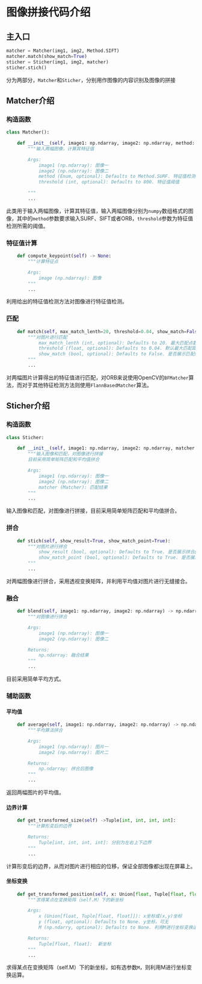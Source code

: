 # 图像拼接代码介绍

## 主入口

```python
matcher = Matcher(img1, img2, Method.SIFT)
matcher.match(show_match=True)
sticher = Sticher(img1, img2, matcher)
sticher.stich()
```

分为两部分，`Matcher`和`Sticher`，分别用作图像的内容识别及图像的拼接

## Matcher介绍

### 构造函数

```python
class Matcher():

    def __init__(self, image1: np.ndarray, image2: np.ndarray, method: Enum=Method.SURF, threshold=800) -> None:
        """输入两幅图像，计算其特征值

        Args:
            image1 (np.ndarray): 图像一
            image2 (np.ndarray): 图像二
            method (Enum, optional): Defaults to Method.SURF. 特征值检测方法
            threshold (int, optional): Defaults to 800. 特征值阈值

        """
        ...
```

此类用于输入两幅图像，计算其特征值，输入两幅图像分别为`numpy`数组格式的图像，其中的`method`参数要求输入SURF、SIFT或者ORB，`threshold`参数为特征值检测所需的阈值。

### 特征值计算

```python
    def compute_keypoint(self) -> None:
        """计算特征点

        Args:
            image (np.ndarray): 图像
        """
        ...
```

利用给出的特征值检测方法对图像进行特征值检测。

### 匹配

```python
    def match(self, max_match_lenth=20, threshold=0.04, show_match=False):
        """对图片进行匹配
            max_match_lenth (int, optional): Defaults to 20. 最大匹配点数量
            threshold (float, optional): Defaults to 0.04. 默认最大匹配距离差
            show_match (bool, optional): Defaults to False. 是否展示匹配结果
        """
        ...
```

对两幅图片计算得出的特征值进行匹配，对ORB来说使用OpenCV的`BFMatcher`算法，而对于其他特征检测方法则使用`FlannBasedMatcher`算法。

## Sticher介绍

### 构造函数

```python
class Sticher:

    def __init__(self, image1: np.ndarray, image2: np.ndarray, matcher: Matcher):
        """输入图像和匹配，对图像进行拼接
        目前采用简单矩阵匹配和平均值拼合

        Args:
            image1 (np.ndarray): 图像一
            image2 (np.ndarray): 图像二
            matcher (Matcher): 匹配结果
        """
        ...
```

输入图像和匹配，对图像进行拼接，目前采用简单矩阵匹配和平均值拼合。

### 拼合

```python
    def stich(self, show_result=True, show_match_point=True):
        """对图片进行拼合
            show_result (bool, optional): Defaults to True. 是否展示拼合图像
            show_match_point (bool, optional): Defaults to True. 是否展示拼合点
        """
        ...
```

对两幅图像进行拼合，采用透视变换矩阵，并利用平均值对图片进行无缝接合。

### 融合

```python
    def blend(self, image1: np.ndarray, image2: np.ndarray) -> np.ndarray:
        """对图像进行拼合

        Args:
            image1 (np.ndarray): 图像一
            image2 (np.ndarray): 图像二

        Returns:
            np.ndarray: 融合结果
        """
        ...
```

目前采用简单平均方式。

### 辅助函数

#### 平均值

```python
    def average(self, image1: np.ndarray, image2: np.ndarray) -> np.ndarry:
        """平均算法拼合

        Args:
            image1 (np.ndarray): 图片一
            image2 (np.ndarray): 图片二

        Returns:
            np.ndarray: 拼合后图像
        """
        ...
```

返回两幅图片的平均值。

#### 边界计算

```python
    def get_transformed_size(self) ->Tuple[int, int, int, int]:
        """计算形变后的边界

        Returns:
            Tuple[int, int, int, int]: 分别为左右上下边界
        """
        ...
```

计算形变后的边界，从而对图片进行相应的位移，保证全部图像都出现在屏幕上。

#### 坐标变换

```python
    def get_transformed_position(self, x: Union[float, Tuple[float, float]], y: float=None, M=None) -> Tuple[float, float]:
        """求得某点在变换矩阵（self.M）下的新坐标

        Args:
            x (Union[float, Tuple[float, float]]): x坐标或(x,y)坐标
            y (float, optional): Defaults to None. y坐标，可无
            M (np.ndarry, optional): Defaults to None. 利用M进行坐标变换运算

        Returns:
            Tuple[float, float]:  新坐标
        """
        ...
```

求得某点在变换矩阵（self.M）下的新坐标，如有选参数`M`，则利用M进行坐标变换运算。